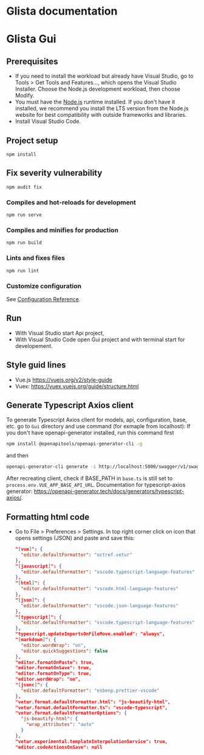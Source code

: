 # Glista documentation

# Glista Gui

## Prerequisites

- If you need to install the workload but already have Visual Studio, go to Tools > Get Tools and Features..., which opens the Visual Studio Installer. Choose the Node.js development workload, then choose Modify.
- You must have the [Node.js](https://nodejs.org/en/download/) runtime installed. If you don't have it installed, we recommend you install the LTS version from the Node.js website for best compatibility with outside frameworks and libraries.
- Install Visual Studio Code.

## Project setup

```
npm install
```

## Fix severity vulnerability

```
npm audit fix
```

### Compiles and hot-reloads for development

```
npm run serve
```

### Compiles and minifies for production

```
npm run build
```

### Lints and fixes files

```
npm run lint
```

### Customize configuration

See [Configuration Reference](https://cli.vuejs.org/config/).

## Run

- With Visual Studio start Api project,
- With Visual Studio Code open Gui project and with terminal start for developement.

## Style guid lines

- Vue.js https://vuejs.org/v2/style-guide
- Vuex: https://vuex.vuejs.org/guide/structure.html

## Generate Typescript Axios client

To generate Typescript Axios client for models, api, configuration, base, etc. go to `Gui` directory and use command (for exmaple from localhost):
If you don't have openapi-generator installed, run this command first 
```bash
npm install @openapitools/openapi-generator-cli -g
```
and then
```bash
openapi-generator-cli generate -i http://localhost:5000/swagger/v1/swagger.json -g typescript-axios -o api-axios -c api-config.json
``` 
After recreating client, check if BASE_PATH in `base.ts` is still set to `process.env.VUE_APP_BASE_API_URL`.
Documentation for typescript-axios generator: https://openapi-generator.tech/docs/generators/typescript-axios/.

## Formatting html code

- Go to File > Preferences > Settings. In top right corner click on icon that opens settings (JSON) and paste and save this:
  ```json
  "[vue]": {
    "editor.defaultFormatter": "octref.vetur"
  },
  "[javascript]": {
    "editor.defaultFormatter": "vscode.typescript-language-features"
  },
  "[html]": {
    "editor.defaultFormatter": "vscode.html-language-features"
  },
  "[json]": {
    "editor.defaultFormatter": "vscode.json-language-features"
  },
  "[typescript]": {
    "editor.defaultFormatter": "vscode.typescript-language-features"
  },
  "typescript.updateImportsOnFileMove.enabled": "always",
  "[markdown]": {
    "editor.wordWrap": "on",
    "editor.quickSuggestions": false
  },
  "editor.formatOnPaste": true,
  "editor.formatOnSave": true,
  "editor.formatOnType": true,
  "editor.wordWrap": "on",
  "[jsonc]": {
    "editor.defaultFormatter": "esbenp.prettier-vscode"
  },
  "vetur.format.defaultFormatter.html": "js-beautify-html",
  "vetur.format.defaultFormatter.ts": "vscode-typescript",
  "vetur.format.defaultFormatterOptions": {
    "js-beautify-html": {
      "wrap_attributes": "auto"
    }
  },
  "vetur.experimental.templateInterpolationService": true,
  "editor.codeActionsOnSave": null
  ```
